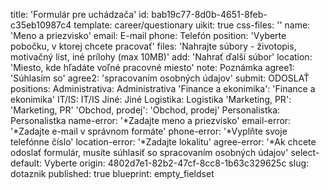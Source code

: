 title: 'Formulár pre uchádzača'
id: bab19c77-8d0b-4651-8feb-c35eb10987c4
template: career/questionary
uikit: true
css-files: ''
name: 'Meno a priezvisko'
email: E-mail
phone: Telefón
position: 'Vyberte pobočku, v ktorej chcete pracovať'
files: 'Nahrajte súbory - životopis, motivačný list, iné prílohy (max&nbsp;10MB)'
add: 'Nahrať ďalší súbor'
location: 'Miesto, kde hľadáte voľné pracovné miesto'
note: Poznámka
agree1: 'Súhlasím so'
agree2: 'spracovaním osobných údajov'
submit: ODOSLAŤ
positions:
  Administrativa: Administrativa
  'Finance a ekonimika': 'Finance a ekonimika'
  IT/IS: IT/IS
  Jiné: Jiné
  Logistika: Logistika
  'Marketing, PR': 'Marketing, PR'
  'Obchod, prodej': 'Obchod, prodej'
  Personalistka: Personalistka
name-error: '*Zadajte meno a priezvisko'
email-error: '*Zadajte e-mail v správnom formáte'
phone-error: '*Vyplňte svoje telefónne číslo'
location-error: '*Zadajte lokalitu'
agree-error: '*Ak chcete odoslať formulár, musíte súhlasiť so spracovaním osobných údajov'
select-default: Vyberte
origin: 4802d7e1-82b2-47cf-8cc8-1b63c329625c
slug: dotaznik
published: true
blueprint: empty_fieldset
